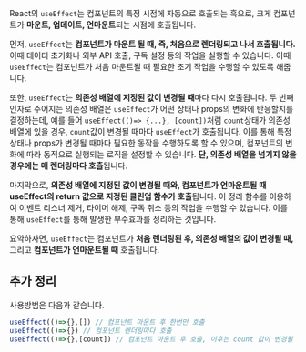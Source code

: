 
React의 `useEffect`는 컴포넌트의 특정 시점에 자동으로 호출되는 훅으로, 크게 컴포넌트가 **마운트, 업데이트, 언마운트**되는 시점에 호출됩니다.

먼저, `useEffect`는 **컴포넌트가 마운트 될 때, 즉, 처음으로 렌더링되고 나서 호출됩니다.** 이때 데이터 초기화나 외부 API 호출, 구독 설정 등의 작업을 실행할 수 있습니다. 이때 `useEffect`는 컴포넌트가 처음 마운트될 때 필요한 초기 작업을 수행할 수 있도록 해줍니다.

또한, `useEffect`는 **의존성 배열에 지정된 값이 변경될 때**마다 다시 호출됩니다. 두 번째 인자로 주어지는 의존성 배열은 `useEffect`가 어떤 상태나 props의 변화에 반응할지를 결정하는데, 예를 들어 `useEffect(()=> {...}, [count])`처럼 `count`상태가 의존성 배열에 있을 경우, `count`값이 변경될 때마다 `useEffect`가 호출됩니다. 이를 통해 특정 상태나 props가 변경될 때마다 필요한 동작을 수행하도록 할 수 있으며, 컴포넌트의 변화에 따라 동적으로 실행되는 로직을 설정할 수 있습니다. 
**단, 의존성 배열을 넘기지 않을 경우에는 매 렌더링마다 호출**됩니다.

마지막으로, **의존성 배열에 지정된 값이 변경될 때와, 컴포넌트가 언마운트될 때 useEffect의 return 값으로 지정된 클린업 함수가 호출**됩니다. 이 정리 함수를 이용하여 이벤트 리스너 제거, 타이머 해제, 구독 취소 등의 작업을 수행할 수 있습니다. 이를 통해 `useEffect`를 통해 발생한 부수효과를 정리하는 것입니다.

요약하자면, `useEffect`는 컴포넌트가 **처음 렌더링된 후, 의존성 배열의 값이 변경될 때,** 그리고 **컴포넌트가 언마운트될 때** 호출됩니다.


## 추가 정리

사용방법은 다음과 같습니다.
```jsx
useEffect(()=>{},[]) // 컴포넌트 마운트 후 한번만 호출
useEffect(()=>{}) // 컴포넌트 렌더링마다 호출
useEffect(()=>{},[count]) // 컴포넌트 마운트 후 호출, 이후는 count 값이 변경될 때마다 실행
```